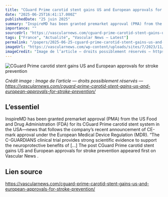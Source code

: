 ```yaml
---
title: "CGuard Prime carotid stent gains US and European approvals for stroke prevention"
date: "2025-06-25T16:41:17.000Z"
publishedDate: "25 juin 2025"
summary: "InspireMD has been granted premarket approval (PMA) from the US Food and Drug Administration (FDA) for its CGuard Prime carotid stent system in the USA—news that follows the company’s recent announcement of CE-mark approval under the European Medical Device Regulation (MDR). “The C-GUARDIANS clinical trial provides strong scientific evidence to support the neuroprotective benefits of [&#8230;] The post CGuard Prime carotid stent gains US and European approvals for stroke prevention appeared first on Vascular News ."
importance: ""
sourceUrl: "https://vascularnews.com/cguard-prime-carotid-stent-gains-us-and-european-approvals-for-stroke-prevention/"
tags: ["France", "Actualité", "Vascular News — Latest"]
permalink: "/papers/2025-06-25-cguard-prime-carotid-stent-gains-us-and-european-approvals-for-stroke-prevention"
imageUrl: "https://vascularnews.com/wp-content/uploads/sites/7/2023/11/InspireMD-logo-featured.jpg"
imageCredit: "Image de l’article — droits possiblement réservés — https://vascularnews.com/cguard-prime-carotid-stent-gains-us-and-european-approvals-for-stroke-prevention/"
---
```


![CGuard Prime carotid stent gains US and European approvals for stroke prevention](https://vascularnews.com/wp-content/uploads/sites/7/2023/11/InspireMD-logo-featured.jpg)

*Crédit image : Image de l’article — droits possiblement réservés — https://vascularnews.com/cguard-prime-carotid-stent-gains-us-and-european-approvals-for-stroke-prevention/*

## L’essentiel

InspireMD has been granted premarket approval (PMA) from the US Food and Drug Administration (FDA) for its CGuard Prime carotid stent system in the USA—news that follows the company’s recent announcement of CE-mark approval under the European Medical Device Regulation (MDR). “The C-GUARDIANS clinical trial provides strong scientific evidence to support the neuroprotective benefits of [&#8230;] The post CGuard Prime carotid stent gains US and European approvals for stroke prevention appeared first on Vascular News .

## Lien source

https://vascularnews.com/cguard-prime-carotid-stent-gains-us-and-european-approvals-for-stroke-prevention/
